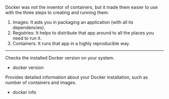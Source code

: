 Docker was not the inventor of containers, but it made them easier to use with the three steps to creating and running them:

1.  Images: It aids you in packaging an application (with all its dependencies).
2.  Registries: It helps to distribute that app around to all the places you need to run it.
3.  Containers: It runs that app in a highly reproducible way.
________________

Checks the installed Docker version on your system.
- docker version

Provides detailed information about your Docker installation, such as number of containers and images.
- docker info
